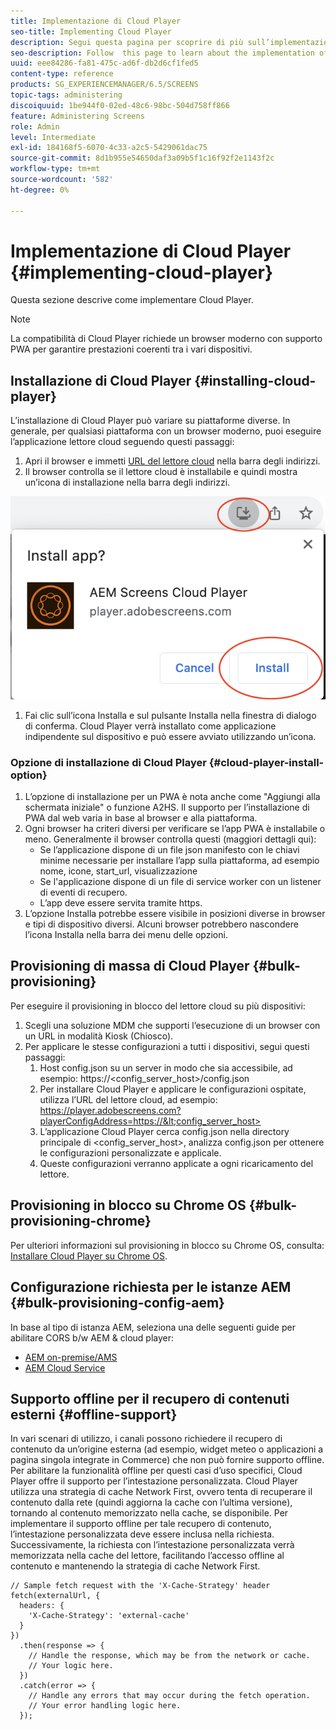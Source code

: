```yaml
---
title: Implementazione di Cloud Player
seo-title: Implementing Cloud Player
description: Segui questa pagina per scoprire di più sull’implementazione di Cloud Player.
seo-description: Follow  this page to learn about the implementation of the Cloud Player.
uuid: eee84286-fa81-475c-ad6f-db2d6cf1fed5
content-type: reference
products: SG_EXPERIENCEMANAGER/6.5/SCREENS
topic-tags: administering
discoiquuid: 1be944f0-02ed-48c6-98bc-504d758ff866
feature: Administering Screens
role: Admin
level: Intermediate
exl-id: 184168f5-6070-4c33-a2c5-5429061dac75
source-git-commit: 8d1b955e54650daf3a09b5f1c16f92f2e1143f2c
workflow-type: tm+mt
source-wordcount: '582'
ht-degree: 0%

---
```


# Implementazione di Cloud Player  {#implementing-cloud-player}

Questa sezione descrive come implementare Cloud Player.

>[!NOTE]
>
>La compatibilità di Cloud Player richiede un browser moderno con supporto PWA per garantire prestazioni coerenti tra i vari dispositivi.

## Installazione di Cloud Player {#installing-cloud-player}

L’installazione di Cloud Player può variare su piattaforme diverse. In generale, per qualsiasi piattaforma con un browser moderno, puoi eseguire l’applicazione lettore cloud seguendo questi passaggi:

1. Apri il browser e immetti [URL del lettore cloud](https://player.adobescreens.com) nella barra degli indirizzi.
1. Il browser controlla se il lettore cloud è installabile e quindi mostra un’icona di installazione nella barra degli indirizzi.

![immagine](/help/user-guide/assets/cloud-player-install.png)

1. Fai clic sull’icona Installa e sul pulsante Installa nella finestra di dialogo di conferma. Cloud Player verrà installato come applicazione indipendente sul dispositivo e può essere avviato utilizzando un’icona.

### Opzione di installazione di Cloud Player {#cloud-player-install-option}

1. L’opzione di installazione per un PWA è nota anche come &quot;Aggiungi alla schermata iniziale&quot; o funzione A2HS.  Il supporto per l’installazione di PWA dal web varia in base al browser e alla piattaforma.
1. Ogni browser ha criteri diversi per verificare se l’app PWA è installabile o meno. Generalmente il browser controlla questi (maggiori dettagli qui):
   * Se l’applicazione dispone di un file json manifesto con le chiavi minime necessarie per installare l’app sulla piattaforma, ad esempio nome, icone, start_url, visualizzazione
   * Se l&#39;applicazione dispone di un file di service worker con un listener di eventi di recupero.
   * L’app deve essere servita tramite https.
1. L’opzione Installa potrebbe essere visibile in posizioni diverse in browser e tipi di dispositivo diversi. Alcuni browser potrebbero nascondere l’icona Installa nella barra dei menu delle opzioni.

## Provisioning di massa di Cloud Player {#bulk-provisioning}

Per eseguire il provisioning in blocco del lettore cloud su più dispositivi:

1. Scegli una soluzione MDM che supporti l’esecuzione di un browser con un URL in modalità Kiosk (Chiosco).
1. Per applicare le stesse configurazioni a tutti i dispositivi, segui questi passaggi:
   1. Host config.json su un server in modo che sia accessibile, ad esempio: https://&lt;config_server_host>/config.json
   1. Per installare Cloud Player e applicare le configurazioni ospitate, utilizza l’URL del lettore cloud, ad esempio: https://player.adobescreens.com?playerConfigAddress=https://&lt;config_server_host>
   1. L’applicazione Cloud Player cerca config.json nella directory principale di &lt;config_server_host>, analizza config.json per ottenere le configurazioni personalizzate e applicale.
   1. Queste configurazioni verranno applicate a ogni ricaricamento del lettore.

## Provisioning in blocco su Chrome OS {#bulk-provisioning-chrome}

Per ulteriori informazioni sul provisioning in blocco su Chrome OS, consulta: [Installare Cloud Player su Chrome OS](https://main--screens-franklin-documentation--hlxscreens.hlx.page/updates/cloud-player/guides/chromeos-install-cloud-player).

## Configurazione richiesta per le istanze AEM {#bulk-provisioning-config-aem}

In base al tipo di istanza AEM, seleziona una delle seguenti guide per abilitare CORS b/w AEM &amp; cloud player:
* [AEM on-premise/AMS](https://main--screens-franklin-documentation--hlxscreens.hlx.live/updates/cloud-player/guides/cors-settings-aem-onpremandams)
* [AEM Cloud Service](https://main--screens-franklin-documentation--hlxscreens.hlx.live/updates/cloud-player/guides/cors-settings-aem-cs)

## Supporto offline per il recupero di contenuti esterni {#offline-support}

In vari scenari di utilizzo, i canali possono richiedere il recupero di contenuto da un’origine esterna (ad esempio, widget meteo o applicazioni a pagina singola integrate in Commerce) che non può fornire supporto offline. Per abilitare la funzionalità offline per questi casi d’uso specifici, Cloud Player offre il supporto per l’intestazione personalizzata.
Cloud Player utilizza una strategia di cache Network First, ovvero tenta di recuperare il contenuto dalla rete (quindi aggiorna la cache con l’ultima versione), tornando al contenuto memorizzato nella cache, se disponibile. Per implementare il supporto offline per tale recupero di contenuto, l’intestazione personalizzata deve essere inclusa nella richiesta. Successivamente, la richiesta con l’intestazione personalizzata verrà memorizzata nella cache del lettore, facilitando l’accesso offline al contenuto e mantenendo la strategia di cache Network First.

```
// Sample fetch request with the 'X-Cache-Strategy' header
fetch(externalUrl, {
  headers: {
    'X-Cache-Strategy': 'external-cache'
  }
})
  .then(response => {
    // Handle the response, which may be from the network or cache.
    // Your logic here.
  })
  .catch(error => {
    // Handle any errors that may occur during the fetch operation.
    // Your error handling logic here.
  }); 
```
